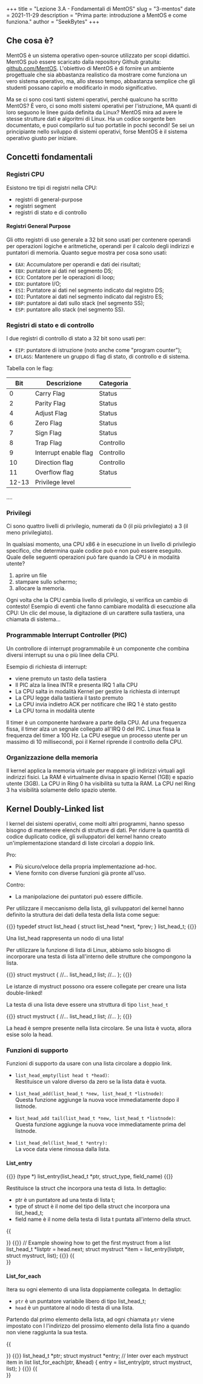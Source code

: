 +++
title = "Lezione 3.A - Fondamentali di MentOS"
slug = "3-mentos"
date = 2021-11-29
description = "Prima parte: introduzione a MentOS e come funziona."
author = "SeekBytes"
+++

## Che cosa è?

MentOS è un sistema operativo open-source utilizzato per scopi didattici. MentOS può essere scaricato dalla repository Github gratuita: [github.com/MentOS](https://github.com/mentos/). L'obiettivo di MentOS è di fornire un ambiente progettuale che sia abbastanza realistico da mostrare come funziona un vero sistema operativo, ma, allo stesso tempo, abbastanza semplice che gli studenti possano capirlo e modificarlo in modo significativo.

Ma se ci sono così tanti sistemi operativi, perché qualcuno ha scritto MentOS? È vero, ci sono molti sistemi operativi per l'istruzione, MA quanti di loro seguono le linee guida definita da Linux? MentOS mira ad avere le stesse strutture dati e algoritmi di Linux. Ha un codice sorgente ben documentato, e puoi compilarlo sul tuo portatile in pochi secondi! Se sei un principiante nello sviluppo di sistemi operativi, forse MentOS è il sistema operativo giusto per iniziare.

## Concetti fondamentali

### Registri CPU

Esistono tre tipi di registri nella CPU:

* registri di general-purpose
* registri segment
* registri di stato e di controllo

#### Registri General Purpose

Gli otto registri di uso generale a 32 bit sono usati per contenere operandi per operazioni logiche e aritmetiche, operandi per il calcolo degli indirizzi e puntatori di memoria. Quanto segue mostra per cosa sono usati:

* `EAX`: Accumulatore per operandi e dati dei risultati;
* `EBX`: puntatore ai dati nel segmento DS;
* `ECX`: Contatore per le operazioni di loop;
* `EDX`: puntatore I/O;
* `ESI`: Puntatore ai dati nel segmento indicato dal registro DS;
* `EDI`: Puntatore ai dati nel segmento indicato dal registro ES;
* `EBP`: puntatore ai dati sullo stack (nel segmento SS);
* `ESP`: puntatore allo stack (nel segmento SS).

### Registri di stato e di controllo

I due registri di controllo di stato a 32 bit sono usati per:
* `EIP`: puntatore di istruzione (noto anche come "program counter");
* `EFLAGS`: Mantenere un gruppo di flag di stato, di controllo e di sistema.

Tabella con le flag:

Bit | Descrizione | Categoria
-- | -- | --
0 | Carry Flag | Status
2 | Parity Flag | Status
4 | Adjust Flag | Status
6 | Zero Flag | Status
7 | Sign Flag | Status
8 | Trap Flag | Controllo
9 | Interrupt enable flag | Controllo
10 | Direction flag | Controllo
11 | Overflow flag | Status
12-13 | Privilege level
....


### Privilegi

Ci sono quattro livelli di privilegio, numerati da 0 (il più privilegiato) a 3 (il meno privilegiato).

In qualsiasi momento, una CPU x86 è in esecuzione in un livello di privilegio specifico, che determina quale codice può e non può essere eseguito.
Quale delle seguenti operazioni può fare quando la CPU è in modalità utente?

1. aprire un file
2. stampare sullo schermo;
3. allocare la memoria.

Ogni volta che la CPU cambia livello di privilegio, si verifica un cambio di contesto! Esempio di eventi che fanno cambiare modalità di esecuzione alla CPU: Un clic del mouse, la digitazione di un carattere sulla tastiera, una chiamata di sistema...

### Programmable Interrupt Controller (PIC)

Un controllore di interrupt programmabile è un componente che combina diversi interrupt
su una o più linee della CPU.

Esempio di richiesta di interrupt:
* viene premuto un tasto della tastiera
* Il PIC alza la linea INTR e presenta IRQ 1 alla CPU
* La CPU salta in modalità Kernel per gestire la richiesta di interrupt
* La CPU legge dalla tastiera il tasto premuto
* La CPU invia indietro ACK per notificare che IRQ 1 è stato gestito
* La CPU torna in modalità utente

Il timer è un componente hardware a parte della CPU. Ad una frequenza fissa, il timer alza un segnale collegato all'IRQ 0 del PIC. Linux fissa la frequenza del timer a 100 Hz. La CPU esegue un processo utente per un massimo di 10 millisecondi, poi il Kernel riprende il controllo della CPU.

### Organizzazione della memoria

Il kernel applica la memoria virtuale per mappare gli indirizzi virtuali agli indirizzi fisici. La RAM è virtualmente divisa in spazio Kernel (1GB) e spazio utente (3GB). La CPU in Ring 0 ha visibilità su tutta la RAM. La CPU nel Ring 3 ha visibilità solamente dello spazio utente.

## Kernel Doubly-Linked list

I kernel dei sistemi operativi, come molti altri programmi, hanno spesso bisogno di mantenere elenchi di strutture di dati. Per ridurre la quantità di codice duplicato codice, gli sviluppatori del kernel hanno creato un'implementazione standard di liste circolari a doppio link.

Pro:
* Più sicuro/veloce della propria implementazione ad-hoc.
* Viene fornito con diverse funzioni già pronte all'uso.

Contro:
* La manipolazione dei puntatori può essere difficile.

Per utilizzare il meccanismo della lista, gli sviluppatori del kernel hanno definito la struttura dei dati della testa della lista come segue:

{{<highlight c>}}
typedef struct list_head {
	struct list_head *next, *prev;
} list_head_t;
{{</highlight>}}

Una list_head rappresenta un nodo di una lista!

Per utilizzare la funzione di lista di Linux, abbiamo solo bisogno di incorporare una testa di lista all'interno delle strutture che compongono la lista.

{{<highlight c>}}
struct mystruct {
	//...
	list_head_t list;
	//...
};
{{</highlight>}}

Le istanze di mystruct possono ora essere collegate per creare una lista double-linked!

La testa di una lista deve essere una struttura di tipo `list_head_t`

{{<highlight c>}}
struct mystruct {
	//...
	list_head_t list;
	//...
};
{{</highlight>}}

La head è sempre presente nella lista circolare. Se una lista è vuota, allora esise solo la head.

### Funzioni di supporto

Funzioni di supporto da usare con una lista circolare a doppio link.
* `list_head_empty(list head t *head)`:\
Restituisce un valore diverso da zero se la lista data è vuota.

* `list_head_add(list_head_t *new, list_head_t *listnode)`:\
Questa funzione aggiunge la nuova voce immediatamente dopo il listnode.

* l`ist_head_add tail(list_head_t *new, list_head_t *listnode)`:\
Questa funzione aggiunge la nuova voce immediatamente prima del listnode.

* `list_head_del(list_head_t *entry):`\
La voce data viene rimossa dalla lista.

#### List_entry

{{<highlight c>}}
(type *) list_entry(list_head_t *ptr, struct_type, field_name)
{{</highlight>}}

Restituisce la struct che incorpora una testa di lista. In dettaglio:
* ptr è un puntatore ad una testa di lista t;
* type of struct è il nome del tipo della struct che incorpora una list_head_t;
* field name è il nome della testa di lista t puntata all'interno della struct.

{{<summary title="Esempio di come utilizzare la list_entry.">}}
{{<highlight c>}}
// Example showing how to get the first mystruct from a list
list_head_t *listptr = head.next;
struct mystruct *item = list_entry(listptr, struct mystruct, list);
{{</highlight>}}
{{</summary>}}

#### List_for_each

Itera su ogni elemento di una lista doppiamente collegata. In dettaglio:
* `ptr` è un puntatore variabile libero di tipo list_head_t;
* `head` è un puntatore al nodo di testa di una lista.

Partendo dal primo elemento della lista, ad ogni chiamata `ptr` viene impostato con l
l'indirizzo del prossimo elemento della lista fino a quando non viene raggiunta la sua testa.

{{<summary title="Esempio di come utilizzare la list_for_each">}}
{{<highlight c>}}
list_head_t *ptr;
struct mystruct *entry;
// Inter over each mystruct item in list
list_for_each(ptr, &head) {
	entry = list_entry(ptr, struct mystruct, list);
}
{{</highlight>}}
{{</summary>}}
